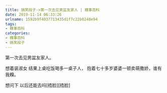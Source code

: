 ```yaml
---
title: 搞笑段子->第一次去见男盆友家人 | 糗事百科
date: 2019-11-14 06:33:26
urlname: 1592b9f4037713435d1f7c22b0248e94
tags: 
- 糗事百科
categories:
- 糗事百科
- 搞笑段子
---
```

第一次去见男盆友家人。

想着装淑女  结果上桌吃饭喝多一桌子人，  抱着七十多岁婆婆一顿卖萌撒娇，谁有我糗。

想问下  以后还能去吗[捂脸][捂脸]


